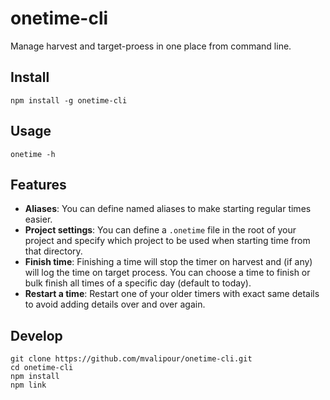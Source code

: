 # onetime-cli

Manage harvest and target-proess in one place from command line.

## Install

```
npm install -g onetime-cli
```

## Usage

```
onetime -h
```

## Features

- **Aliases**: You can define named aliases to make starting regular times easier.
- **Project settings**: You can define a `.onetime` file in the root of your project and specify which project to be used when starting time from that directory.
- **Finish time**: Finishing a time will stop the timer on harvest and (if any) will log the time on target process. You can choose a time to finish or bulk finish all times of a specific day (default to today).
- **Restart a time**: Restart one of your older timers with exact same details to avoid
adding details over and over again.

## Develop

```
git clone https://github.com/mvalipour/onetime-cli.git
cd onetime-cli
npm install
npm link
```
